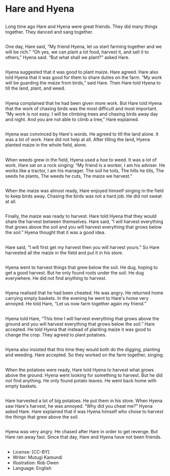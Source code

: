 # Hare and Hyena

##
Long time ago Hare and Hyena
were great friends.
They did many things together.
They danced and sang together.

##
One day, Hare said, “My friend
Hyena, let us start farming together
and we will be rich.”
“Oh yes, we can plant a lot food,
harvest it, and sell it to others,”
Hyena said.
“But what shall we plant?” asked
Hare.

##
Hyena suggested that it was good
to plant maize. Hare agreed.
Hare also told Hyena that it was
good for them to share duties on
the farm.
“My work will be guarding the
maize from birds,” said Hare.
Then Hare told Hyena to till the
land, plant, and weed.

##
Hyena complained that he had been
given more work. But Hare told
Hyena that the work of chasing
birds was the most difficult and
most important.
“My work is not easy. I will be
climbing trees and chasing birds
away day and night. And you are
not able to climb a tree,” Hare
explained.

##
Hyena was convinced by Hare's
words. He agreed to till the land
alone. It was a lot of work. Hare did
not help at all.
After tilling the land, Hyena planted
maize in the whole field, alone.

##
When weeds grew in the field,
Hyena used a hoe to weed. It was a
lot of work.
Hare sat on a rock singing:
“My friend is a worker,
I am his adviser.
He works like a tractor,
I am his manager.
The soil he toils,
The hills he tills,
The seeds he plants,
The weeds he cuts,
The maize we harvest.”

##
When the maize was almost ready,
Hare enjoyed himself singing in the
field to keep birds away. Chasing
the birds was not a hard job. He did
not sweat at all.

##
Finally, the maize was ready to
harvest. Hare told Hyena that they
would share the harvest between
themselves.
Hare said, “I will harvest everything
that grows above the soil and you
will harvest everything that grows
below the soil.”
Hyena thought that it was a good
idea.

##
Hare said, “I will first get my
harvest then you will harvest
yours.”
So Hare harvested all the maize in
the field and put it in his store.

##
Hyena went to harvest things that
grew below the soil. He dug, hoping
to get a good harvest. But he only
found roots under the soil. He dug
everywhere. He did not find
anything to harvest.

##
Hyena realised that he had been
cheated. He was angry. He returned
home carrying empty baskets.
In the evening he went to Hare's
home very annoyed. He told Hare,
“Let us now farm together again my
friend.”

##
Hyena told Hare, “This time I will
harvest everything that grows
above the ground and you will
harvest everything that grows
below the soil.”
Hare accepted. He told Hyena that
instead of planting maize it was
good to change the crop. They
agreed to plant potatoes.

##
Hyena also insisted that this time
they would both do the digging,
planting and weeding. Hare
accepted. So they worked on the
farm together, singing.

##
When the potatoes were ready,
Hare told Hyena to harvest what
grows above the ground.
Hyena went looking for something
to harvest. But he did not find
anything. He only found potato
leaves. He went back home with
empty baskets.

##
Hare harvested a lot of big
potatoes. He put them in his store.
When Hyena saw Hare's harvest, he
was annoyed. “Why did you cheat
me?” Hyena asked Hare.
Hare explained that it was Hyena
himself who chose to harvest the
things that grew above the soil.

##
Hyena was very angry. He chased
after Hare in order to get revenge.
But Hare ran away fast.
Since that day, Hare and Hyena
have not been friends.

##
* License: [CC-BY]
* Writer: Mutugi Kamundi
* Illustration: Rob Owen
* Language: English
